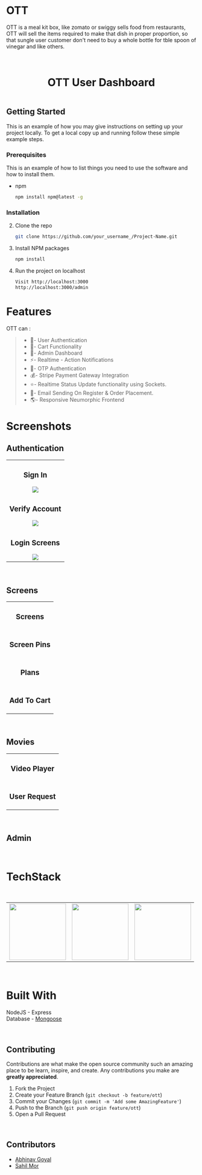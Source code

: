 # OTT 
OTT is a meal kit box, like zomato or swiggy sells food from restaurants, OTT  will sell the items required to make that dish in proper proportion, so that sungle user customer don't need to buy a whole bottle for tble spoon of vinegar and like others.

<br />

<p align="center">
<h1 align="center">OTT User Dashboard</h1>
</p>

<p align="center">
 <img src="https://github.com/zabhitak/OTT/blob/master/Screenshots/user/user_dashboard.png" alt=""/>
</p>


<!-- GETTING STARTED -->
## Getting Started

This is an example of how you may give instructions on setting up your project locally.
To get a local copy up and running follow these simple example steps.

### Prerequisites

This is an example of how to list things you need to use the software and how to install them.
* npm
  ```sh
  npm install npm@latest -g
  ```

### Installation

2. Clone the repo
   ```sh
   git clone https://github.com/your_username_/Project-Name.git
   ```
3. Install NPM packages
   ```sh
   npm install
   ```
4. Run the project on localhost
   ```sh
   Visit http://localhost:3000
   http://localhost:3000/admin
   ```

# Features

OTT can :
>
>* 🔐- User Authentication
>* 🛒- Cart Functionality
>* 👻- Admin Dashboard
>* ⚡- Realtime - Action Notifications
>* 📱- OTP Authentication
>* 💰- Stripe Payment Gateway Integration
>* ⭐- Realtime Status Update functionality using Sockets.
>* 📩- Email Sending On Register & Order Placement.
>* 🌎- Responsive Neumorphic Frontend



# Screenshots
## Authentication
<table>
  <tr>
    <td align="center">
   <h3> Sign In </h3>
   <img src="https://github.com/zabhitak/OTT/blob/master/Screenshots/user/signin.png" /></td>
  
  </tr>
    <tr>
  <td align="center">
  <h3> Verify Account </h3>
   <img src="https://github.com/zabhitak/OTT/blob/master/Screenshots/user/email_otp.png" /><br />      </td>
  </tr>

  <tr>
  <td align="center">
  <h3> Login Screens </h3>
   <img src="https://github.com/zabhitak/OTT/blob/master/Screenshots/user/login_screens.png" /><br />      </td>
  </tr>
  </table>

<br />


## Screens
<table>
    <tr>
    <td align="center">
   <h3> Screens </h3>
   <img src="https://github.com/zabhitak/OTT/blob/master/Screenshots/user/screens.png" alt=""/><br />      </td>
  </tr>
  <tr>
    <td align="center">
   <h3>  Screen Pins</h3>
   <img src="https://github.com/zabhitak/OTT/blob/master/Screenshots/user/pin_generation.png" alt=""/></td>
    </tr>
    <td align="center">
   <h3>  Plans </h3>
   <img src="https://github.com/zabhitak/OTT/blob/master/Screenshots/user/plans.png" alt=""/></td>
    </tr>
  <tr>
    <td align="center">
   <h3> Add To Cart </h3>
   <img src="https://github.com/zabhitak/OTT/blob/master/Screenshots/user/buy_plans.png" alt=""/><br />      </td>
  </tr>
  </table>



<br />

## Movies
<table>
  <tr>
    <td align="center">
        <h3> Video Player </h3>
        <img src="https://github.com/zabhitak/OTT/blob/master/Screenshots/user/video_player.png" alt=""/></td>
        </tr>
  <tr>
    <td align="center">
        <h3> User Request </h3>
        <img src="https://github.com/zabhitak/OTT/blob/master/Screenshots/user/user_request_movie.png" alt=""/></td>
        </tr>
  </table>

<br />


## Admin

<table>
  <tr>
        <img src="https://github.com/zabhitak/OTT/blob/master/Screenshots/admin/admin_movies.png" alt=""/></td>
        </tr>
        <tr>
  <tr>
        <img src="https://github.com/zabhitak/OTT/blob/master/Screenshots/admin/addMovie.png" alt=""/></td>
        </tr>
        <tr>
  </table>


# TechStack
<table>
  <tr>
    <td><img src="https://github.com/zabhitak/OTT/blob/master/Screenshots/tools/node.jpg" width="150px" height="150px" /></td>
    <td><img src="https://github.com/zabhitak/OTT/blob/master/Screenshots/tools/mongoose.png" width="150px" height="150px" /></td>
    <td><img src="https://github.com/zabhitak/OTT/blob/master/Screenshots/tools/bootstrap.jpg"  width="150px" height="150px"></td>
    <br />  </td>
  </tr>
  </table>

<br />

# Built With 
NodeJS - Express <br />
Database - <a href="https://mongoosejs.com/"> Mongoose </a>  <br />

<br />


## Contributing

Contributions are what make the open source community such an amazing place to be learn, inspire, and create. Any contributions you make are **greatly appreciated**.

1. Fork the Project
2. Create your Feature Branch (`git checkout -b feature/ott`)
3. Commit your Changes (`git commit -m 'Add some AmazingFeature'`)
4. Push to the Branch (`git push origin feature/ott`)
5. Open a Pull Request



<br />


## Contributors 
* [Abhinav Goyal](https://github.com/zabhitak)  
* [Sahil Mor](https://github.com/sahil-mor)  


